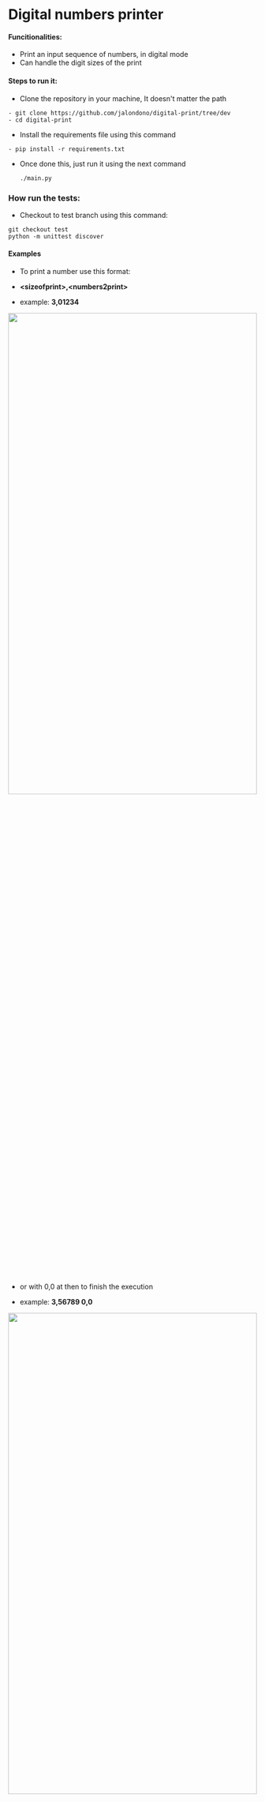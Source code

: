 # Digital numbers printer
#### Funcitionalities:
* Print an input sequence of numbers, in digital mode
* Can handle the digit sizes of the print

#### Steps to run it:
* Clone the repository in your machine, It doesn't matter the path
```
- git clone https://github.com/jalondono/digital-print/tree/dev
- cd digital-print
```
* Install the requirements file using this command
```
- pip install -r requirements.txt
```
* Once done this, just run it using the next command
  ```
  ./main.py
  ```

### How run the tests:
* Checkout to test branch using this command:
```
git checkout test
python -m unittest discover
```

#### Examples
* To print a number use this format:
- **\<sizeofprint>,\<numbers2print>**
* example: **3,01234**
<img align="center" src="https://i.imgur.com/zpPPCWX.png" height="50%" width="100%"/> 

* or with 0,0 at then to finish the execution 

* example: **3,56789 0,0**
<img align="center" src="https://i.imgur.com/JqNvZbW.png" height="50%" width="100%"/>

 # Authors:
* **Juan Alberto Londoño H.** - [jalondono](https://github.com/jalondono)
